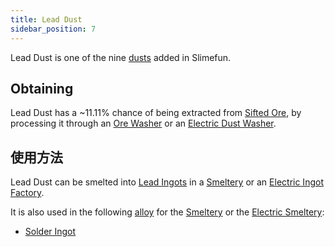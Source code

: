 ```yaml
---
title: Lead Dust
sidebar_position: 7
---
```


Lead Dust is one of the nine [dusts](/docs/Slimefun/Resources/Dusts) added in Slimefun.

## Obtaining

Lead Dust has a ~11.11% chance of being extracted from [Sifted Ore](Sifted-Ore), by processing it through an [Ore Washer](Ore-Washer) or an [Electric Dust Washer](Electric-Dust-Washer).

## 使用方法

Lead Dust can be smelted into [Lead Ingots](Lead-Ingot) in a [Smeltery](Smeltery) or an [Electric Ingot Factory](Electric-Ingot-Factory).

It is also used in the following [alloy](Ingots#Alloys) for the [Smeltery](Smeltery) or the [Electric Smeltery](Electric-Smeltery):

* [Solder Ingot](Solder-Ingot)
